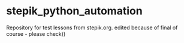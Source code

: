 # stepik_python_automation
Repository for test lessons from stepik.org.
edited because of final of course - please check))
